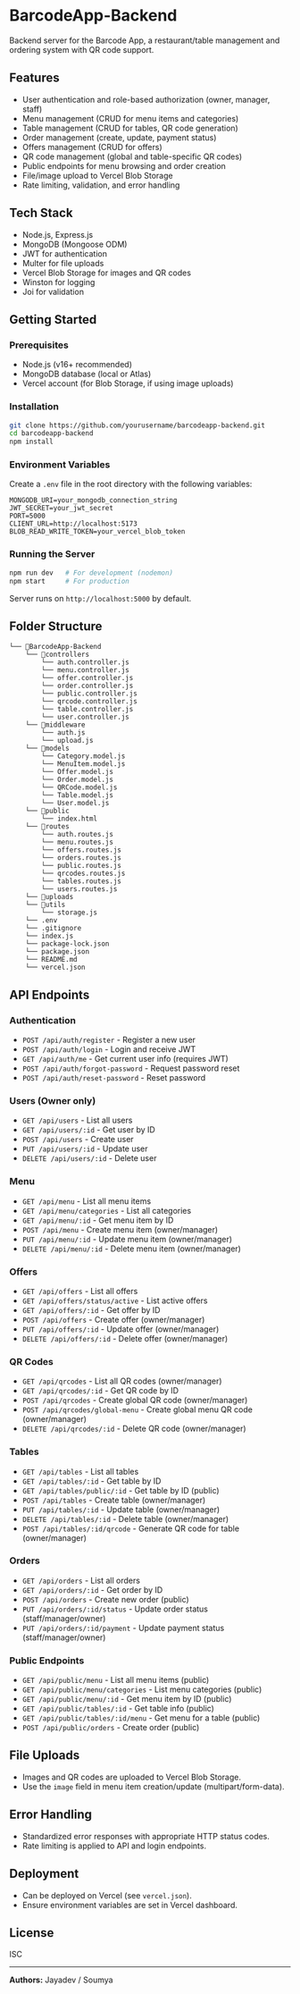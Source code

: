 # BarcodeApp-Backend

Backend server for the Barcode App, a restaurant/table management and ordering system with QR code support.

## Features

- User authentication and role-based authorization (owner, manager, staff)
- Menu management (CRUD for menu items and categories)
- Table management (CRUD for tables, QR code generation)
- Order management (create, update, payment status)
- Offers management (CRUD for offers)
- QR code management (global and table-specific QR codes)
- Public endpoints for menu browsing and order creation
- File/image upload to Vercel Blob Storage
- Rate limiting, validation, and error handling

## Tech Stack

- Node.js, Express.js
- MongoDB (Mongoose ODM)
- JWT for authentication
- Multer for file uploads
- Vercel Blob Storage for images and QR codes
- Winston for logging
- Joi for validation

## Getting Started

### Prerequisites

- Node.js (v16+ recommended)
- MongoDB database (local or Atlas)
- Vercel account (for Blob Storage, if using image uploads)

### Installation

```bash
git clone https://github.com/yourusername/barcodeapp-backend.git
cd barcodeapp-backend
npm install
```

### Environment Variables

Create a `.env` file in the root directory with the following variables:

```
MONGODB_URI=your_mongodb_connection_string
JWT_SECRET=your_jwt_secret
PORT=5000
CLIENT_URL=http://localhost:5173
BLOB_READ_WRITE_TOKEN=your_vercel_blob_token
```

### Running the Server

```bash
npm run dev   # For development (nodemon)
npm start     # For production
```

Server runs on `http://localhost:5000` by default.
## Folder Structure
```
└── 📁BarcodeApp-Backend
    └── 📁controllers
        └── auth.controller.js
        └── menu.controller.js
        └── offer.controller.js
        └── order.controller.js
        └── public.controller.js
        └── qrcode.controller.js
        └── table.controller.js
        └── user.controller.js
    └── 📁middleware
        └── auth.js
        └── upload.js
    └── 📁models
        └── Category.model.js
        └── MenuItem.model.js
        └── Offer.model.js
        └── Order.model.js
        └── QRCode.model.js
        └── Table.model.js
        └── User.model.js
    └── 📁public
        └── index.html
    └── 📁routes
        └── auth.routes.js
        └── menu.routes.js
        └── offers.routes.js
        └── orders.routes.js
        └── public.routes.js
        └── qrcodes.routes.js
        └── tables.routes.js
        └── users.routes.js
    └── 📁uploads
    └── 📁utils
        └── storage.js
    └── .env
    └── .gitignore
    └── index.js
    └── package-lock.json
    └── package.json
    └── README.md
    └── vercel.json
```

## API Endpoints

### Authentication

- `POST /api/auth/register` - Register a new user
- `POST /api/auth/login` - Login and receive JWT
- `GET /api/auth/me` - Get current user info (requires JWT)
- `POST /api/auth/forgot-password` - Request password reset
- `POST /api/auth/reset-password` - Reset password

### Users (Owner only)

- `GET /api/users` - List all users
- `GET /api/users/:id` - Get user by ID
- `POST /api/users` - Create user
- `PUT /api/users/:id` - Update user
- `DELETE /api/users/:id` - Delete user

### Menu

- `GET /api/menu` - List all menu items
- `GET /api/menu/categories` - List all categories
- `GET /api/menu/:id` - Get menu item by ID
- `POST /api/menu` - Create menu item (owner/manager)
- `PUT /api/menu/:id` - Update menu item (owner/manager)
- `DELETE /api/menu/:id` - Delete menu item (owner/manager)

### Offers

- `GET /api/offers` - List all offers
- `GET /api/offers/status/active` - List active offers
- `GET /api/offers/:id` - Get offer by ID
- `POST /api/offers` - Create offer (owner/manager)
- `PUT /api/offers/:id` - Update offer (owner/manager)
- `DELETE /api/offers/:id` - Delete offer (owner/manager)

### QR Codes

- `GET /api/qrcodes` - List all QR codes (owner/manager)
- `GET /api/qrcodes/:id` - Get QR code by ID
- `POST /api/qrcodes` - Create global QR code (owner/manager)
- `POST /api/qrcodes/global-menu` - Create global menu QR code (owner/manager)
- `DELETE /api/qrcodes/:id` - Delete QR code (owner/manager)

### Tables

- `GET /api/tables` - List all tables
- `GET /api/tables/:id` - Get table by ID
- `GET /api/tables/public/:id` - Get table by ID (public)
- `POST /api/tables` - Create table (owner/manager)
- `PUT /api/tables/:id` - Update table (owner/manager)
- `DELETE /api/tables/:id` - Delete table (owner/manager)
- `POST /api/tables/:id/qrcode` - Generate QR code for table (owner/manager)

### Orders

- `GET /api/orders` - List all orders
- `GET /api/orders/:id` - Get order by ID
- `POST /api/orders` - Create new order (public)
- `PUT /api/orders/:id/status` - Update order status (staff/manager/owner)
- `PUT /api/orders/:id/payment` - Update payment status (staff/manager/owner)

### Public Endpoints

- `GET /api/public/menu` - List all menu items (public)
- `GET /api/public/menu/categories` - List menu categories (public)
- `GET /api/public/menu/:id` - Get menu item by ID (public)
- `GET /api/public/tables/:id` - Get table info (public)
- `GET /api/public/tables/:id/menu` - Get menu for a table (public)
- `POST /api/public/orders` - Create order (public)

## File Uploads

- Images and QR codes are uploaded to Vercel Blob Storage.
- Use the `image` field in menu item creation/update (multipart/form-data).

## Error Handling

- Standardized error responses with appropriate HTTP status codes.
- Rate limiting is applied to API and login endpoints.

## Deployment

- Can be deployed on Vercel (see `vercel.json`).
- Ensure environment variables are set in Vercel dashboard.

## License

ISC

---

**Authors:** Jayadev / Soumya

